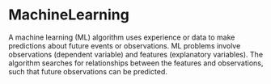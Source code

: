 # MachineLearning
A machine learning (ML) algorithm uses experience or data to make predictions about future events
or observations. ML problems involve observations (dependent variable) and features (explanatory
variables). The algorithm searches for relationships between the features and observations, such
that future observations can be predicted.
